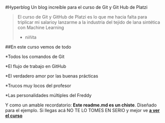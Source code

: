 #Hyperblog
Un blog increíble para el curso de Git y Git Hub de Platzi
>El curso de Git y GitHub de Platzi es lo que me hacia falta para triplicar mi salarioy lanzarme a la industria del tejido de lana sintética con Machine Learning
> - niñita

##En este curso vemos de todo

*Todos los comandos de Git

*El flujo de trabajo en GitHub

*El verdadero amor por las buenas prácticas

*Trucos muy locos del profesor

*Las personalidades múltiples del Freddy

Y como un amable recordatorio: **Este readme.md es un chiste**. Diseñado para el ejemplo. Si llegas acá NO TE LO TOMES EN SERIO y mejor ve [**a ver el curso**](http://jeffreedigital.wordpress.com/ "a ver el curso")
